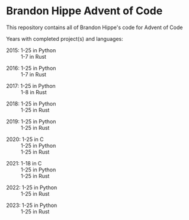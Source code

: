 # Brandon Hippe Advent of Code

This repository contains all of Brandon Hippe's code for Advent of Code  

Years with completed project(s) and languages:  

2015: 1-25 in Python  
&nbsp;&nbsp;&nbsp;&nbsp;&nbsp;&nbsp;&nbsp;&nbsp;&nbsp;&nbsp;1-7 in Rust  

2016: 1-25 in Python  
&nbsp;&nbsp;&nbsp;&nbsp;&nbsp;&nbsp;&nbsp;&nbsp;&nbsp;&nbsp;1-7 in Rust  

2017: 1-25 in Python  
&nbsp;&nbsp;&nbsp;&nbsp;&nbsp;&nbsp;&nbsp;&nbsp;&nbsp;&nbsp;1-8 in Rust  

2018: 1-25 in Python  
&nbsp;&nbsp;&nbsp;&nbsp;&nbsp;&nbsp;&nbsp;&nbsp;&nbsp;&nbsp;1-25 in Rust  

2019: 1-25 in Python  
&nbsp;&nbsp;&nbsp;&nbsp;&nbsp;&nbsp;&nbsp;&nbsp;&nbsp;&nbsp;1-25 in Rust  

2020: 1-25 in C  
&nbsp;&nbsp;&nbsp;&nbsp;&nbsp;&nbsp;&nbsp;&nbsp;&nbsp;&nbsp;1-25 in Python  
&nbsp;&nbsp;&nbsp;&nbsp;&nbsp;&nbsp;&nbsp;&nbsp;&nbsp;&nbsp;1-25 in Rust  

2021: 1-18 in C  
&nbsp;&nbsp;&nbsp;&nbsp;&nbsp;&nbsp;&nbsp;&nbsp;&nbsp;&nbsp;1-25 in Python  
&nbsp;&nbsp;&nbsp;&nbsp;&nbsp;&nbsp;&nbsp;&nbsp;&nbsp;&nbsp;1-25 in Rust  

2022: 1-25 in Python  
&nbsp;&nbsp;&nbsp;&nbsp;&nbsp;&nbsp;&nbsp;&nbsp;&nbsp;&nbsp;1-25 in Rust  

2023: 1-25 in Python  
&nbsp;&nbsp;&nbsp;&nbsp;&nbsp;&nbsp;&nbsp;&nbsp;&nbsp;&nbsp;1-25 in Rust
